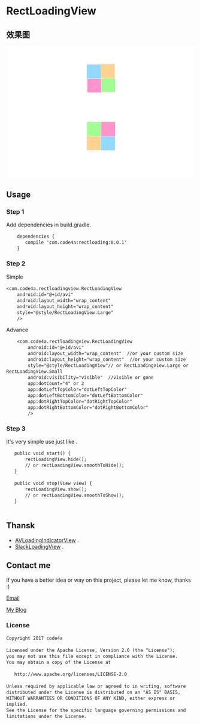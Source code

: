 RectLoadingView
===================

## 效果图
![rlv](pic/rect_loading_view.gif)

## Usage

### Step 1

Add dependencies in build.gradle.

```
    dependencies {
       compile 'com.code4a:rectloading:0.0.1'
    }
```

### Step 2

Simple 

```
<com.code4a.rectloadingview.RectLoadingView
    android:id="@+id/avi"
    android:layout_width="wrap_content"
    android:layout_height="wrap_content"
    style="@style/RectLoadingView.Large"
    />
```

Advance

```
    <com.code4a.rectloadingview.RectLoadingView
        android:id="@+id/avi"
        android:layout_width="wrap_content"  //or your custom size
        android:layout_height="wrap_content"  //or your custom size
        style="@style/RectLoadingView"// or RectLoadingView.Large or RectLoadingView.Small
        android:visibility="visible"  //visible or gone
        app:dotCount="4" or 2
        app:dotLeftTopColor="dotLeftTopColor"
        app:dotLeftBottomColor="dotLeftBottomColor"
        app:dotRightTopColor="dotRightTopColor"
        app:dotRightBottomColor="dotRightBottomColor"
        />
```

### Step 3

It's very simple use just like .
```
   public void start() {
       rectLoadingView.hide();
       // or rectLoadingView.smoothToHide();
   }

   public void stop(View view) {
       rectLoadingView.show();
       // or rectLoadingView.smoothToShow();
   }
   
```

## Thansk

- [AVLoadingIndicatorView](https://github.com/81813780/AVLoadingIndicatorView) .
- [SlackLoadingView](https://github.com/JeasonWong/SlackLoadingView) .


## Contact me

 If you have a better idea or way on this project, please let me know, thanks :)

[Email](mailto:jiangyantaodev@163.com)

[My Blog](http://www.code4a.com)

### License
```
Copyright 2017 code4a

Licensed under the Apache License, Version 2.0 (the "License");
you may not use this file except in compliance with the License.
You may obtain a copy of the License at

   http://www.apache.org/licenses/LICENSE-2.0

Unless required by applicable law or agreed to in writing, software
distributed under the License is distributed on an "AS IS" BASIS,
WITHOUT WARRANTIES OR CONDITIONS OF ANY KIND, either express or implied.
See the License for the specific language governing permissions and
limitations under the License.
```

